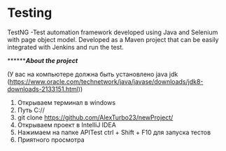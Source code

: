 # Testing

TestNG -Test automation framework developed using Java and Selenium with page object model.
Developed as a Maven project that can be easily integrated with Jenkins and run the test. 


***************************************************About the project*********************************************

(У вас на компьютере должна быть установлено java jdk (https://www.oracle.com/technetwork/java/javase/downloads/jdk8-downloads-2133151.html))
1. Открываем терминал в windows
2. Путь C://
3. git clone https://github.com/AlexTurbo23/newProject/
4. Открываем проект в IntelliJ IDEA
5. Нажимаем на папке APITest ctrl + Shift + F10 для запуска тестов
6. Приятного просмотра


